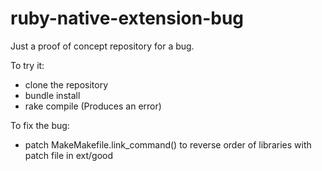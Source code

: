 ruby-native-extension-bug
=========================

Just a proof of concept repository for a bug.

To try it:
  * clone the repository
  * bundle install
  * rake compile (Produces an error)

To fix the bug:
  * patch MakeMakefile.link_command() to reverse order of libraries with
    patch file in ext/good